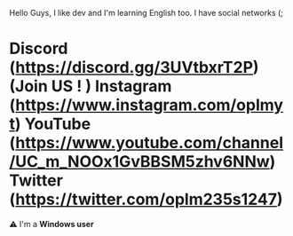 Hello Guys, I like dev and I'm learning English too. I have social networks (;

Discord (https://discord.gg/3UVtbxrT2P) (Join US ! )
Instagram (https://www.instagram.com/oplmyt)
YouTube   (https://www.youtube.com/channel/UC_m_NOOx1GvBBSM5zhv6NNw)
Twitter     (https://twitter.com/oplm235s1247)
===================================================================

⚠️ I'm a **Windows user**
